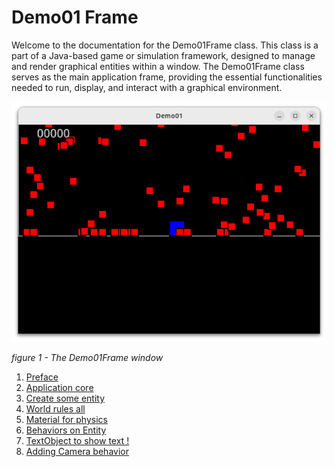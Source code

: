 # Demo01 Frame

Welcome to the documentation for the Demo01Frame class. This class is a part of a Java-based game or simulation
framework, designed to manage and render graphical entities within a window. The Demo01Frame class serves as the main
application frame, providing the essential functionalities needed to run, display, and interact with a graphical
environment.

![screenshot of Demo01Frame](images/screenshot-1.png)

_figure 1 - The Demo01Frame window_

1. [Preface](01-preface.md)
2. [Application core](02-core.md)
3. [Create some entity](03-entity.md)
4. [World rules all](04-world.md)
5. [Material for physics](05-material.md)
6. [Behaviors on Entity](06-behavior.md)
7. [TextObject to show text !](07-text_object.md)
8. [Adding Camera behavior](08-camera_like.md)
